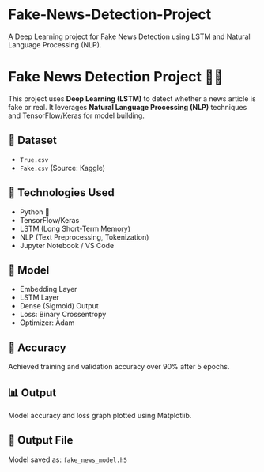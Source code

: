 # Fake-News-Detection-Project
A Deep Learning project for Fake News Detection using LSTM and Natural Language Processing (NLP).
# Fake News Detection Project 📰🧠

This project uses **Deep Learning (LSTM)** to detect whether a news article is fake or real. It leverages **Natural Language Processing (NLP)** techniques and TensorFlow/Keras for model building.

## 📁 Dataset
- `True.csv`
- `Fake.csv`
(Source: Kaggle)

## 🧰 Technologies Used
- Python 🐍
- TensorFlow/Keras
- LSTM (Long Short-Term Memory)
- NLP (Text Preprocessing, Tokenization)
- Jupyter Notebook / VS Code

## 🚀 Model
- Embedding Layer
- LSTM Layer
- Dense (Sigmoid) Output
- Loss: Binary Crossentropy
- Optimizer: Adam

## 🧪 Accuracy
Achieved training and validation accuracy over 90% after 5 epochs.

## 📊 Output
Model accuracy and loss graph plotted using Matplotlib.

## 💾 Output File
Model saved as: `fake_news_model.h5`


